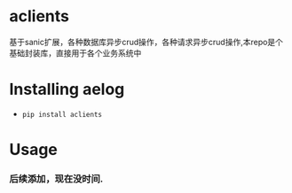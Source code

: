# aclients
基于sanic扩展，各种数据库异步crud操作，各种请求异步crud操作,本repo是个基础封装库，直接用于各个业务系统中

# Installing aelog
- ```pip install aclients```

# Usage
### 后续添加，现在没时间.
